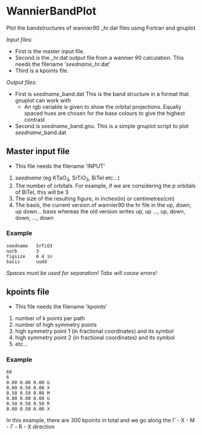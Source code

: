 # WannierBandPlot
Plot the bandstructures of wannier90 _hr.dat files using Fortran and gnuplot

*Input files:* 
- First is the master input file.
- Second is the _hr.dat output file from a wannier 90 calculation. This needs the filename ’*seedname*_hr.dat'
- Third is a kpoints file.
  
*Output files:*
- First is *seedname*_band.dat This is the band structure in a format that gnuplot can work with
  - An rgb variable is given to show the orbital projections. Equally spaced hues are chosen for the base colours to give the highest contrast 
- Second is *seedname*_band.gnu. This is a simple gnuplot script to plot *seedname*_band.dat

## Master input file
- This file needs the filename 'INPUT'
1. *seedname* (eg KTaO<sub>3</sub>, SrTiO<sub>3</sub>, BiTeI etc...)
2. The number of orbitals. For example, if we are considering the *p* orbitals of BiTeI, this will be 3
3. The size of the resulting figure, in inches(in) or centimetres(cm)
4. The basis, the current version of wannier90 the hr file in the up, down, up down... basis whereas the old version writes up, up ..., up, down, down, ..., down
### Example
    seedname   SrTiO3
    norb       3
    figsize    6 4 in
    basis      uudd
*Spaces must be used for separation! Tabs will cause errors!*

## kpoints file
- This file needs the filename 'kpoints'
1. number of k points per path
2. number of high symmetry points
3. high symmetry point 1 (in fractional coordinates) and its symbol
4. high symmetry point 2 (in fractional coordinates) and its symbol
5. etc...
### Example
    60
    6
    0.00 0.00 0.00 G
    0.00 0.50 0.00 X
    0.50 0.50 0.00 M
    0.00 0.00 0.00 G
    0.50 0.50 0.50 R
    0.00 0.50 0.00 X
In this example, there are 300 kpoints in total and we go along the $\Gamma$ - X - M - $\Gamma$ - R - X direction
